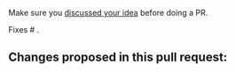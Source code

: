 Make sure you [discussed your idea](https://github.com/studio1902/statamic-peak-commands/discussions) before doing a PR.

Fixes # .

Changes proposed in this pull request:
-
